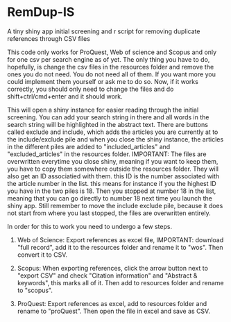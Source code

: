 # RemDup-IS
A tiny shiny app initial screening and r script for removing duplicate references through CSV files


This code only works for ProQuest, Web of science and Scopus and only for one csv per search engine as of yet.
The only thing you have to do, hopefully, is change the csv files in the resources folder and remove the ones you do not need.
You do not need all of them.
If you want more you could implement them yourself or ask me to do so.
Now, if it works correctly, you should only need to change the files and do shift+ctrl/cmd+enter and it should work.


This will open a shiny instance for easier reading through the initial screening. You can add your search string in there and all words in the search string will be highlighted in the abstract text. There are buttons called exclude and include, which adds the articles you are currently at to the include/exclude pile and when you close the shiny instance, the articles in the different piles are added to "included_articles" and "excluded_articles" in the resources folder. 
IMPORTANT: The files are overwritten everytime you close shiny, meaning if you want to keep them, you have to copy them somewhere outside the resources folder. They will also get an ID associatied with them. this ID is the number associated with the article number in the list. this means for instance if you the highest ID you have in the two piles is 18. Then you stopped at number 18 in the list, meaning that you can go directly to number 18 next time you launch the shiny app. Still remember to move the include exclude pile, because it does not start from where you last stopped, the files are overwritten entirely.

In order for this to work you need to undergo a few steps.
1. Web of Science: 
Export references as excel file, IMPORTANT: download "full record", add it to the resources folder and rename it to "wos". Then convert it to CSV.

2. Scopus:
When exporting references, click the arrow button next to "export CSV" and check "Citation information" and "Abstract & keywords", this marks all of it. 	Then add to resources folder and rename to "scopus".

3. ProQuest:
Export references as excel, add to resources folder and rename to "proQuest". Then open the file in excel and save as CSV.
